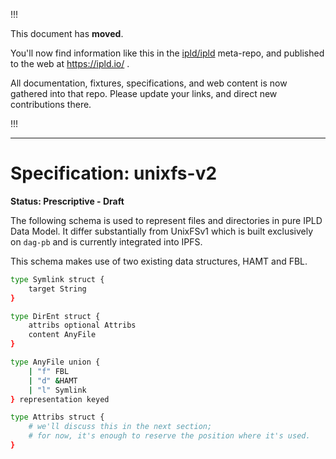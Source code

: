 
!!!

This document has **moved**.

You'll now find information like this in the [ipld/ipld](https://github.com/ipld/ipld/) meta-repo,
and published to the web at https://ipld.io/ .

All documentation, fixtures, specifications, and web content is now gathered into that repo.
Please update your links, and direct new contributions there.

!!!

----

# Specification: unixfs-v2

**Status: Prescriptive - Draft**

The following schema is used to represent files and directories in pure IPLD Data Model. It
differ substantially from UnixFSv1 which is built exclusively on `dag-pb` and is currently
integrated into IPFS.

This schema makes use of two existing data structures, HAMT and FBL.

```sh
type Symlink struct {
	target String
}

type DirEnt struct {
	attribs optional Attribs
	content AnyFile
}

type AnyFile union {
	| "f" FBL
	| "d" &HAMT
	| "l" Symlink
} representation keyed

type Attribs struct {
	# we'll discuss this in the next section;
	# for now, it's enough to reserve the position where it's used.
}
```
